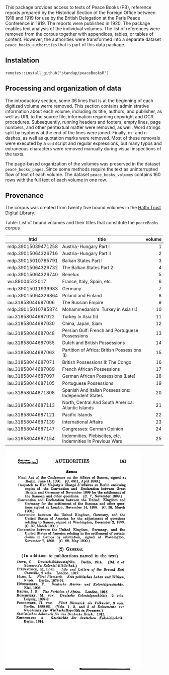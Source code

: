 This package provides access to texts of Peace Books (PB), reference reports prepared by the Historical Section of the Foreign Office between 1918 and 1919 for use by the British Delegation at the Paris Peace Conference in 1919. The reports were published in 1920. The package enables text analysis of the individual volumes. The list of references were removed from the corpus together with appendices, tables, or tables of content. However, the authorities were transformed into a separate dataset `peace_books_authorities` that is part of this data package.  

## Instalation
`remotes::install_github("standap/peaceBooksR")`

## Processing and organization of data
The introductory section, some 36 lines that is at the beginning of each digitized volume werre removed. This section contains administrative information about each volume, including its title, authors, and publisher, as well as URL to the source file, information regarding copyright and OCR procedures. Subsequently, running headers and footers, empty lines, page numbers, and other peritextual matter were removed, as well. Word strings split by hyphens at the end of the lines were joned. Finally,  m- and n-dashes, as well as quotation marks were removed.  Most of these removals were executed by a `sed` script and regular expressions, but many typos and extraneous characters were removed manually during visual inspections of the texts. 

The page-based organization of the volumes was preserved in the dataset `peace_books_pages`. Since some methods require the text as uninterrupted flow of text of each volume. The dataset `peace_books_volumes` contains 160 rows  with the full text of each volume in one row.

## Provenance
The corpus was created from twenty five bound volumes in the [Hathi Trust Digital Library](https://www.hathitrust.org/).

Table: List of bound volumes and their titles that constitute the `peaceBooks` corpus

| htid               | title                                                       | volume |
|--------------------|-------------------------------------------------------------|-------:|
| mdp.39015039471258 | Austria-Hungary Part I                                      |      1 |
| mdp.39015064326716 | Austria-Hungary Part II                                     |      2 |
| mdp.39015010785791 | Balkan States Part I                                        |      3 |
| mdp.39015064326732 | The Balkan States Part 2                                    |      4 |
| mdp.39015064326740 | Benelux                                                     |      5 |
| wu.89004522017     | France, Italy, Spain, etc.                                  |      6 |
| mdp.39015011939983 | Germany                                                     |      7 |
| mdp.39015064326864 | Poland and Finland                                          |      8 |
| iau.31858044687006 | The Russian Empire                                          |      9 |
| mdp.39015010785874 | Mohammedanism: Turkey in Asia (I.)                          |     10 |
| iau.31858044687022 | Turkey In Asia (Ii)                                         |     11 |
| iau.31858044687030 | China, Japan, Siam                                          |     12 |
| iau.31858044687048 | Persian Gulf: French and Portuguese Possessions             |     13 |
| iau.31858044687055 | Dutch and British Possessions                               |     14 |
| iau.31858044687063 | Partition of Africa: British Possessions (I)                |     15 |
| iau.31858044687071 | British Possessions II: The Congo                           |     16 |
| iau.31858044687089 | French African Possessions                                  |     17 |
| iau.31858044687097 | German African Possessions (Late)                           |     18 |
| iau.31858044687105 | Portuguese Possessions                                      |     19 |
| iau.31858044871808 | Spanish And Italian Possessions: Independent States         |     20 |
| iau.31858044687113 | North, Central And South America: Atlantic Islands          |     21 |
| iau.31858044687121 | Pacific Islands                                             |     22 |
| iau.31858044687139 | International Affairs                                       |     23 |
| iau.31858044687147 | Congresses: German Opinion                                  |     24 |
| iau.31858044687154 | Indemnities, Plebiscites, etc. Indemnities In Previous Wars |     25 |

<img src="./R/img/samoa_authorities.png" title = "An example of the page from the 'Authorities' section of the Samoa volume" height = "700px" />
